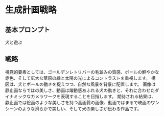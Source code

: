 # 生成計画戦略

## 基本プロンプト
犬と遊ぶ

## 戦略
視覚的要素としては、ゴールデンレトリバーの毛並みの質感、ボールの鮮やかな赤色、そして広大な草原の緑と太陽の光によるコントラストを重視します。  構図は、犬とボールの動きを捉えつつ、自然な風景を背景に配置します。 画像は静止画ならではの美しさ、動画は躍動感あふれる犬の動きと、それに合わせたダイナミックなカメラワークを表現することを目指します。 期待される結果は、静止画では絵画のような美しさを持つ高画質の画像、動画ではまるで映画のワンシーンのような滑らかで美しい、そして犬の楽しさが伝わる作品です。